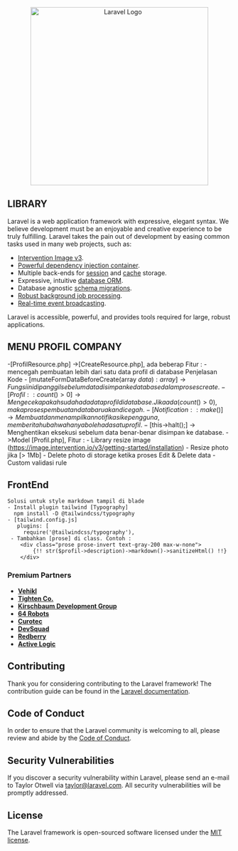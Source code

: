 <p align="center"><a href="https://laravel.com" target="_blank"><img src="https://raw.githubusercontent.com/laravel/art/master/logo-lockup/5%20SVG/2%20CMYK/1%20Full%20Color/laravel-logolockup-cmyk-red.svg" width="400" alt="Laravel Logo"></a></p>

## LIBRARY

Laravel is a web application framework with expressive, elegant syntax. We believe development must be an enjoyable and creative experience to be truly fulfilling. Laravel takes the pain out of development by easing common tasks used in many web projects, such as:

-   [Intervention Image v3](https://intervention.io/).
-   [Powerful dependency injection container](https://laravel.com/docs/container).
-   Multiple back-ends for [session](https://laravel.com/docs/session) and [cache](https://laravel.com/docs/cache) storage.
-   Expressive, intuitive [database ORM](https://laravel.com/docs/eloquent).
-   Database agnostic [schema migrations](https://laravel.com/docs/migrations).
-   [Robust background job processing](https://laravel.com/docs/queues).
-   [Real-time event broadcasting](https://laravel.com/docs/broadcasting).

Laravel is accessible, powerful, and provides tools required for large, robust applications.

## MENU PROFIL COMPANY

-[ProfilResource.php]
->[CreateResource.php], ada beberap Fitur : - mencegah pembuatan lebih dari satu data profil di database
Penjelasan Kode - [mutateFormDataBeforeCreate(array $data): array] → Fungsi ini dipanggil sebelum data disimpan ke database dalam proses create. - [Profil::count() > 0] → Mengecek apakah sudah ada data profil di database. Jika ada (count() > 0), maka proses pembuatan data baru akan dicegah. - [Notification::make()] → Membuat dan menampilkan notifikasi ke pengguna, memberitahu bahwa hanya boleh ada satu profil. - [$this->halt();] → Menghentikan eksekusi sebelum data benar-benar disimpan ke database.
->Model [Profil.php], Fitur : - Library resize image (https://image.intervention.io/v3/getting-started/installation) - Resize photo jika [> 1Mb] - Delete photo di storage ketika proses Edit & Delete data - Custom validasi rule

## FrontEnd

    Solusi untuk style markdown tampil di blade
    - Install plugin tailwind [Typography]
      npm install -D @tailwindcss/typography
    - [tailwind.config.js]
       plugins: [
         require('@tailwindcss/typography'),
     - Tambahkan [prose] di class. Contoh :
        <div class="prose prose-invert text-gray-200 max-w-none">
            {!! str($profil->description)->markdown()->sanitizeHtml() !!}
        </div>

### Premium Partners

-   **[Vehikl](https://vehikl.com/)**
-   **[Tighten Co.](https://tighten.co)**
-   **[Kirschbaum Development Group](https://kirschbaumdevelopment.com)**
-   **[64 Robots](https://64robots.com)**
-   **[Curotec](https://www.curotec.com/services/technologies/laravel/)**
-   **[DevSquad](https://devsquad.com/hire-laravel-developers)**
-   **[Redberry](https://redberry.international/laravel-development/)**
-   **[Active Logic](https://activelogic.com)**

## Contributing

Thank you for considering contributing to the Laravel framework! The contribution guide can be found in the [Laravel documentation](https://laravel.com/docs/contributions).

## Code of Conduct

In order to ensure that the Laravel community is welcoming to all, please review and abide by the [Code of Conduct](https://laravel.com/docs/contributions#code-of-conduct).

## Security Vulnerabilities

If you discover a security vulnerability within Laravel, please send an e-mail to Taylor Otwell via [taylor@laravel.com](mailto:taylor@laravel.com). All security vulnerabilities will be promptly addressed.

## License

The Laravel framework is open-sourced software licensed under the [MIT license](https://opensource.org/licenses/MIT).
